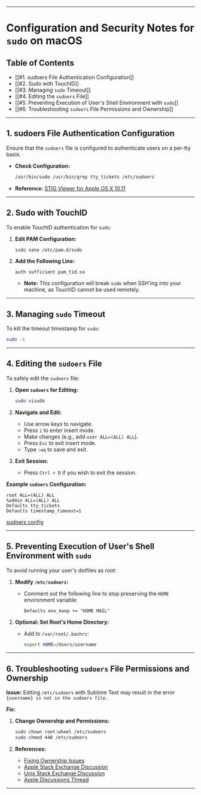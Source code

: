 
---

# Configuration and Security Notes for `sudo` on macOS

## Table of Contents

- [[#1. sudoers File Authentication Configuration]]
- [[#2. Sudo with TouchID]]
- [[#3. Managing `sudo` Timeout]]
- [[#4. Editing the `sudoers` File]]
- [[#5. Preventing Execution of User's Shell Environment with `sudo`]]
- [[#6. Troubleshooting `sudoers` File Permissions and Ownership]]
---

## 1. sudoers File Authentication Configuration

Ensure that the `sudoers` file is configured to authenticate users on a per-tty basis.

- **Check Configuration:**
  ```bash
  /usr/bin/sudo /usr/bin/grep tty_tickets /etc/sudoers
  ```

- **Reference:**
  [STIG Viewer for Apple OS X 10.11](https://www.stigviewer.com/stig/apple_os_x_10.11/2017-04-06/finding/V-67709)

---

## 2. Sudo with TouchID

To enable TouchID authentication for `sudo`:

1. **Edit PAM Configuration:**
   ```bash
   sudo nano /etc/pam.d/sudo
   ```
2. **Add the Following Line:**
   ```
   auth sufficient pam_tid.so
   ```
   - **Note:** This configuration will break `sudo` when SSH'ing into your machine, as TouchID cannot be used remotely.

---

## 3. Managing `sudo` Timeout

To kill the timeout timestamp for `sudo`:

```bash
sudo -k
```

---

## 4. Editing the `sudoers` File

To safely edit the `sudoers` file:

1. **Open `sudoers` for Editing:**
   ```bash
   sudo visudo
   ```
2. **Navigate and Edit:**
   - Use arrow keys to navigate.
   - Press `i` to enter insert mode.
   - Make changes (e.g., add `user ALL=(ALL) ALL`).
   - Press `Esc` to exit insert mode.
   - Type `:wq` to save and exit.

3. **Exit Session:**
   - Press `Ctrl + D` if you wish to exit the session.

**Example `sudoers` Configuration:**
```plaintext
root ALL=(ALL) ALL
%admin ALL=(ALL) ALL
Defaults tty_tickets
Defaults timestamp_timeout=1
```

[sudoers config](https://github.com/drduh/config/blob/master/sudoers)

---

## 5. Preventing Execution of User's Shell Environment with `sudo`

To avoid running your user's dotfiles as root:

1. **Modify `/etc/sudoers`:**
   - Comment out the following line to stop preserving the `HOME` environment variable:
     ```plaintext
     Defaults env_keep += "HOME MAIL"
     ```

2. **Optional: Set Root's Home Directory:**
   - Add to `/var/root/.bashrc`:
     ```bash
     export HOME=/Users/username
     ```

---

## 6. Troubleshooting `sudoers` File Permissions and Ownership

**Issue:**
Editing `/etc/sudoers` with Sublime Text may result in the error `{username} is not in the sudoers file.`

**Fix:**

1. **Change Ownership and Permissions:**
   ```bash
   sudo chown root:wheel /etc/sudoers
   sudo chmod 440 /etc/sudoers
   ```

2. **References:**
   - [Fixing Ownership Issues](https://unix.stackexchange.com/a/74145)
   - [Apple Stack Exchange Discussion](https://apple.stackexchange.com/a/394943)
   - [Unix Stack Exchange Discussion](https://unix.stackexchange.com/questions/179954/username-is-not-in-the-sudoers-file-this-incident-will-be-reported)
   - [Apple Discussions Thread](https://discussions.apple.com/thread/255188671?sortBy=best)

---

